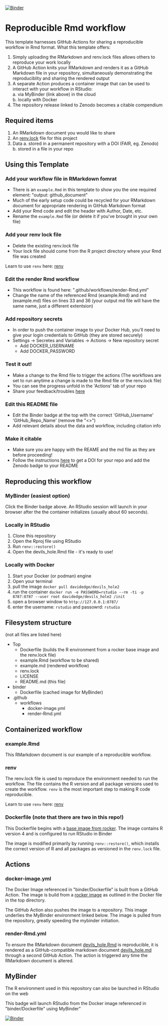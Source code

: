 [![Binder](https://mybinder.org/badge_logo.svg)](https://mybinder.org/v2/gh/<GitHub_Username>/<GitHub_Repo_Name>/HEAD?urlpath=rstudio)

# Reproducible Rmd workflow
This template harnesses GitHub Actions for sharing a reproducible workflow in Rmd format. What this template offers:

1. Simply uploading the RMarkdown and renv.lock files allows others to reproduce your work locally
2. A GitHub Action knits your RMarkdown and renders it as a GitHub Markdown file in your repository, simultaneously demonstrating the reproduciblity and sharing the rendered output
3. A separate Action produces a container image that can be used to interact with your workflow in RStudio:<br>
  a. via MyBinder (link above) in the cloud <br>
  b. locally with Docker
5. The repository release linked to Zenodo becomes a citable compendium

## Required items
1. An RMarkdown document you would like to share
2. An [renv.lock](https://rstudio.github.io/renv/articles/renv.html) file for this project
3. Data
  a. stored in a permanent repository with a DOI (FAIR, eg. Zenodo)
  b. stored in a file in your repo

## Using this Template
### Add your workflow file in RMarkdown fomrat

* There is an `example.Rmd` in this template to show you the one required element: "output: github_document"
* Much of the early setup code could be recycled for your RMarkdown document for appropriate rendering in GitHub Markdown format
* Add your Rmd code and edit the header with Author, Date, etc.
* Rename the `example.Rmd` file (or delete it if you've brought in your own file)

### Add your renv lock file

* Delete the existing renv.lock file
* Your lock file should come from the R project directory where your Rmd file was created

Learn to use `renv` here: [renv](https://rstudio.github.io/renv/articles/renv.html)

### Edit the render Rmd workflow

* This workflow is found here: ".github/workflows/render-Rmd.yml"
* Change the name of the referenced Rmd (example.Rmd) and md (example.md) files on lines 33 and 36 (your output md file will have the same name, just a different extentsion)

### Add repository secrets

* In order to push the container image to your Docker Hub, you'll need to give your login credentials to GitHub (they are stored securely)
* Settings -> Secretes and Variables -> Actions -> New repository secret
  * Add DOCKER_USERNAME
  * Add DOCKER_PASSWORD

### Test it out!

* Make a change to the Rmd file to trigger the actions (The workflows are set to run anytime a change is made to the Rmd file or the renv.lock file)
* You can see the progress unfold in the 'Actions' tab of your repo
* Share your feedback/troubles [here](https://github.com/DaveEdge1/FAIRRmd/issues)

### Edit this README file

* Edit the Binder badge at the top with the correct 'GitHub_Username' 'GitHub_Repo_Name' (remove the "<>")
* Add relevant details about the data and workflow, including citation info

### Make it citable

* Make sure you are happy with the REAME and the md file as they are before proceeding!
* Follow the instructions [here](https://docs.github.com/en/repositories/archiving-a-github-repository/referencing-and-citing-content) to get a DOI for your repo and add the Zenodo badge to your README

## Reproducing this workflow

### MyBinder (easiest option)

Click the Binder badge above. An RStudio session will launch in your browser after the the container initializes (usually about 60 seconds).

### Locally in RStudio

1. Clone this repository
2. Open the Rproj file using RStudio
3. Run `renv::restore()`
4. Open the devils_hole.Rmd file - it's ready to use!

### Locally with Docker

1. Start your Docker (or podman) engine
2. Open your terminal
3. pull the image `docker pull davidedge/devils_hole2`
4. run the container `docker run -e PASSWORD=rstudio --rm -ti -p 8787:8787 --user root davidedge/devils_hole2 /init`
5. open a browser window to `http://127.0.0.1:8787/`
6. enter the username: `rstudio` and passowrd: `rstudio`

## Filesystem structure
(not all files are listed here)

* Top
  * Dockerfile (builds the R environment from a rocker base image and the renv.lock file)
  * example.Rmd (workflow to be shared)
  * example.md (rendered workflow)
  * renv.lock
  * LICENSE
  * README.md (this file)
* binder
  * Dockerfile (cached image for MyBinder)
* .github
  * workflows
    * docker-image.yml
    * render-Rmd.yml

## Containerized workflow

### example.Rmd

This RMarkdown document is our example of a reproducible workflow.

### renv

The renv.lock file is used to reproduce the environment needed to run the workflow. The file contains the R version and all package versions used to create the workflow. `renv` is the most important step to making R code reproducible.

Learn to use `renv` here: [renv](https://rstudio.github.io/renv/articles/renv.html)

### Dockerfile (<strong>note that there are two in this repo!</strong>)

This Dockerfile begins with a [base image from rocker](https://rocker-project.org/images/versioned/binder.html). The image contains R version 4 and is configured to run RStudio in Binder

The image is modified primarily by running `renv::restore()`, which installs the correct version of R and all packages as versioned in the `renv.lock` file.

## Actions

### docker-image.yml

The Docker Image referenced in "binder/Dockerfile" is built from a GitHub Action. The image is build from a [rocker image](https://rocker-project.org/images/versioned/binder.html) as outlined in the Docker file in the top directory. 

The GitHub Action also pushes the image to a repository. This image underlies the MyBinder environment linked below. The image is pulled from the repository, greatly speeding the mybinder initiation.

### render-Rmd.yml

To ensure the RMarkdown document [devils_hole.Rmd](https://github.com/DaveEdge1/Devils_Hole2/blob/master/devils_hole.Rmd) is reproducible, it is rendered as a GitHub-compatible markdown document [devils_hole.md](https://github.com/DaveEdge1/Devils_Hole2/blob/master/devils_hole.md) through a second GitHub Action. The action is triggered any time the RMarkdown document is altered.

## MyBinder

The R environment used in this repository can also be launched in RStudio on the web 

This badge will launch RStudio from the Docker image referenced in "binder/Dockerfile" using MyBinder"

[![Binder](https://mybinder.org/badge_logo.svg)](https://mybinder.org/v2/gh/DaveEdge1/Devils_Hole2/HEAD?urlpath=rstudio)
